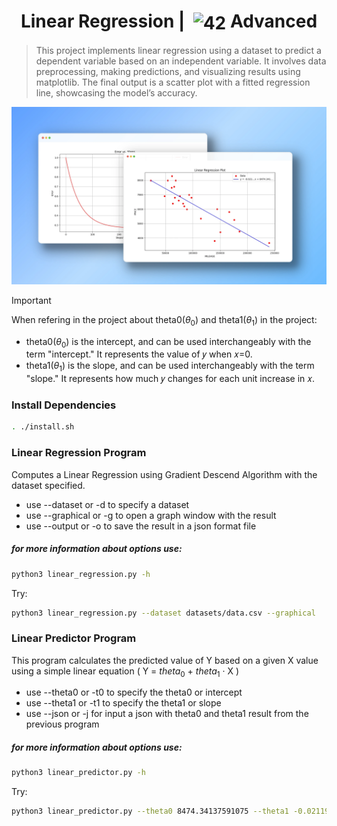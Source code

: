 <!--HEADER-->
<h1 align="center"> Linear Regression | 
 <picture>
  <source media="(prefers-color-scheme: dark)" srcset="https://cdn.simpleicons.org/42/white">
  <img alt="42" width=40 align="center" src="https://cdn.simpleicons.org/42/Black">
 </picture>
 Advanced 
  <!-- <img alt="Complete" src="https://raw.githubusercontent.com/Mqxx/GitHub-Markdown/main/blockquotes/badge/dark-theme/complete.svg"> -->
</h1>
<!--FINISH HEADER-->

<!--MINI DESCRIPTION-->
> This project implements linear regression using a dataset to predict a dependent variable based on an independent variable. It involves data preprocessing, making predictions, and visualizing results using matplotlib. The final output is a scatter plot with a fitted regression line, showcasing the model’s accuracy.

![Linear regression window of the program](https://github.com/josephcheel/42-ft_linear_regression/blob/5318703d32b434d7ee0b5d9420e4b6d942582c26/readme/ft_linear_regression.webp)

> [!IMPORTANT]  
> When refering in the project about theta0($\theta_0$) and theta1($\theta_1$) in the project:
> * theta0($\theta_0$) is the intercept, and can be used interchangeably with the term "intercept." It represents the value of 𝑦 when 𝑥=0.
> * theta1($\theta_1$) is the slope, and can be used interchangeably with the term "slope." It represents how much 𝑦 changes for each unit increase in 𝑥.

### Install Dependencies
```bash
. ./install.sh
```
### Linear Regression Program
Computes a Linear Regression using Gradient Descend Algorithm with the dataset specified.
* use --dataset or -d to specify a dataset
* use --graphical or -g to open a graph window with the result
* use --output or -o to save the result in a json format file 
##### for more information about options use:
```bash
python3 linear_regression.py -h
```
Try:
```bash
python3 linear_regression.py --dataset datasets/data.csv --graphical
```
### Linear Predictor Program
This program calculates the predicted value of Y based on a given X value using a simple linear equation \( Y = $theta_0$ + $theta_1$ · X \)

* use --theta0 or -t0 to specify the theta0 or intercept
* use --theta1 or -t1 to specify the theta1 or slope
* use --json or -j for input a json with theta0 and theta1 result from the previous program
##### for more information about options use:
```bash
python3 linear_predictor.py -h
```
Try:
```bash
python3 linear_predictor.py --theta0 8474.34137591075 --theta1 -0.021199045602042395
```
